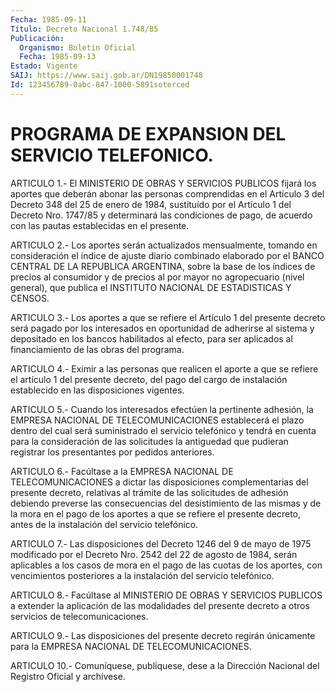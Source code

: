 ```yaml
---
Fecha: 1985-09-11
Título: Decreto Nacional 1.748/85
Publicación:
  Organismo: Boletín Oficial
  Fecha: 1985-09-13
Estado: Vigente
SAIJ: https://www.saij.gob.ar/DN19850001748
Id: 123456789-0abc-847-1000-5891soterced
---
```

# PROGRAMA DE EXPANSION DEL SERVICIO TELEFONICO.

<a id="1"></a>
ARTICULO  1.-  El  MINISTERIO  DE OBRAS Y SERVICIOS PUBLICOS fijará los  aportes que deberán abonar las  personas  comprendidas  en  el Artículo  3 del Decreto 348 del 25 de enero de 1984, sustituído por el  Artículo    1  del  Decreto  Nro.  1747/85  y  determinará  las condiciones de pago,  de  acuerdo con las pautas establecidas en el presente.

<a id="2"></a>
ARTICULO  2.-  Los aportes serán actualizados mensualmente, tomando en consideración  el  índice  de  ajuste diario combinado elaborado por el BANCO CENTRAL DE LA REPUBLICA  ARGENTINA,  sobre  la base de los  índices de precios al consumidor y de precios al por mayor  no agropecuario  (nivel general), que publica el INSTITUTO NACIONAL DE ESTADISTICAS Y CENSOS.

<a id="3"></a>
ARTICULO  3.-  Los  aportes  a  que  se  refiere  el Artículo 1 del presente decreto será pagado por los interesados en  oportunidad de adherirse  al  sistema  y  depositado en los bancos habilitados  al efecto,  para ser aplicados al  financiamiento  de  las  obras  del programa.

<a id="4"></a>
ARTICULO  4.- Eximir a las personas que realicen el aporte a que se refiere el  artículo  1 del presente decreto, del pago del cargo de instalación establecido en las disposiciones vigentes.

<a id="5"></a>
ARTICULO    5.-  Cuando  los  interesados  efectúen  la  pertinente adhesión, la  EMPRESA NACIONAL DE TELECOMUNICACIONES establecerá el plazo dentro del  cual  será  suministrado el servicio telefónico y tendrá  en  cuenta  para la consideración  de  las  solicitudes  la antiguedad que pudieran  registrar  los  presentantes  por  pedidos anteriores.

<a id="6"></a>
ARTICULO  6.- Facúltase a la EMPRESA NACIONAL DE TELECOMUNICACIONES a dictar las  disposiciones  complementarias  del presente decreto, relativas  al  trámite  de  las  solicitudes  de adhesión  debiendo preverse las consecuencias del desistimiento de  las mismas y de la mora  en  el  pago  de  los  aportes  a que se refiere el  presente decreto,   antes  de  la  instalación  del  servicio    telefónico.

<a id="7"></a>
ARTICULO  7.-  Las  disposiciones del Decreto 1246 del 9 de mayo de 1975 modificado por el  Decreto Nro. 2542 del 22 de agosto de 1984, serán aplicables a los casos  de  mora  en el pago de las cuotas de los  aportes, con vencimientos posteriores  a  la  instalación  del servicio telefónico.

<a id="8"></a>
ARTICULO  8.- Facúltase al MINISTERIO DE OBRAS Y SERVICIOS PUBLICOS a extender  la aplicación de las modalidades del presente decreto a otros servicios de telecomunicaciones.

<a id="9"></a>
ARTICULO   9.-  Las  disposiciones  del  presente  decreto  regirán únicamente    para   la  EMPRESA  NACIONAL  DE  TELECOMUNICACIONES.

<a id="10"></a>
ARTICULO    10.-  Comuníquese,  publíquese,  dese  a  la  Dirección Nacional del Registro Oficial y archívese.